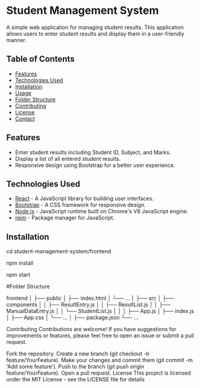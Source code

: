 # Student Management System

A simple web application for managing student results. This application allows users to enter student results and display them in a user-friendly manner.

## Table of Contents

- [Features](#features)
- [Technologies Used](#technologies-used)
- [Installation](#installation)
- [Usage](#usage)
- [Folder Structure](#folder-structure)
- [Contributing](#contributing)
- [License](#license)
- [Contact](#contact)

## Features

- Enter student results including Student ID, Subject, and Marks.
- Display a list of all entered student results.
- Responsive design using Bootstrap for a better user experience.

## Technologies Used

- [React](https://reactjs.org/) - A JavaScript library for building user interfaces.
- [Bootstrap](https://getbootstrap.com/) - A CSS framework for responsive design.
- [Node.js](https://nodejs.org/) - JavaScript runtime built on Chrome's V8 JavaScript engine.
- [npm](https://www.npmjs.com/) - Package manager for JavaScript.

## Installation

cd student-management-system/frontend

npm install

npm start

#Folder Structure

frontend
│
├── public
│   ├── index.html
│   └── ...
│
├── src
│   ├── components
│   │   ├── ResultEntry.js
│   │   ├── ResultList.js
│   │   ├── ManualDataEntry.js
│   │   └── StudentList.js
│   │
│   ├── App.js
│   ├── index.js
│   ├── App.css
│   └── ...
│
├── package.json
└── ...


Contributing
Contributions are welcome! If you have suggestions for improvements or features, please feel free to open an issue or submit a pull request.

Fork the repository.
Create a new branch (git checkout -b feature/YourFeature).
Make your changes and commit them (git commit -m 'Add some feature').
Push to the branch (git push origin feature/YourFeature).
Open a pull request.
License
This project is licensed under the MIT License - see the LICENSE file for details

